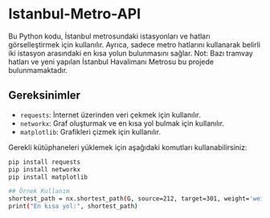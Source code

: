 ﻿# Istanbul-Metro-API

Bu Python kodu, İstanbul metrosundaki istasyonları ve hatları görselleştirmek için kullanılır. Ayrıca, sadece metro hatlarını kullanarak belirli iki istasyon arasındaki en kısa yolun bulunmasını sağlar.
Not: Bazı tramvay hatları ve yeni yapılan İstanbul Havalimanı Metrosu bu projede bulunmamaktadır.
## Gereksinimler

- `requests`: İnternet üzerinden veri çekmek için kullanılır.
- `networkx`: Graf oluşturmak ve en kısa yol bulmak için kullanılır.
- `matplotlib`: Grafikleri çizmek için kullanılır.

Gerekli kütüphaneleri yüklemek için aşağıdaki komutları kullanabilirsiniz:

```bash
pip install requests
pip install networkx
pip install matplotlib

## Örnek Kullanım
shortest_path = nx.shortest_path(G, source=212, target=301, weight='weight')
print("En kısa yol:", shortest_path)

